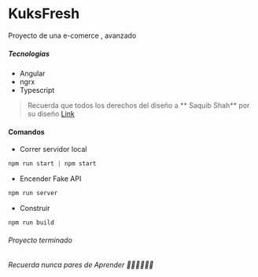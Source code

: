 # KuksFresh

Proyecto de una e-comerce , avanzado

##### Tecnologias

- Angular
- ngrx
- Typescript

> Recuerda que todos los derechos del diseño a ** Saquib Shah** por su diseño [Link](https://dribbble.com/shots/11589829-Kuk-Fresh "Link")

#### Comandos

- Correr servidor local

```javascript
npm run start | npm start
```

- Encender Fake API

```javascript
npm run server
```

- Construir

```javascript
npm run build
```

###### Proyecto terminado  

###### Recuerda nunca pares de Aprender 💚💚💚💚💚💚
